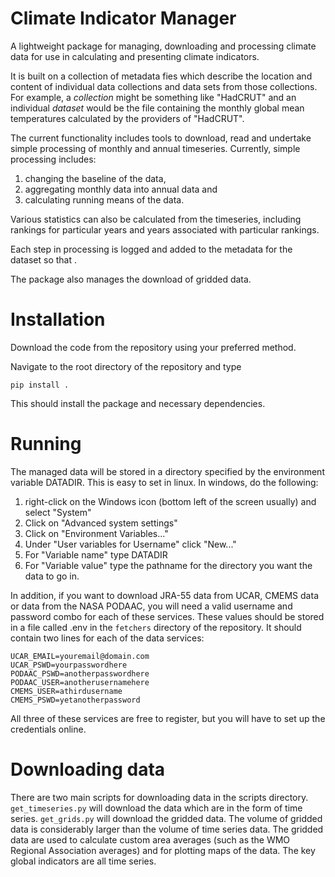 Climate Indicator Manager
=========================

A lightweight package for managing, downloading and processing climate data for use in calculating and presenting 
climate indicators.

It is built on a collection of metadata fies which describe the location and content of individual data collections 
and data sets from those collections. For example, a *collection* might be something like "HadCRUT" and an individual 
*dataset* would be the file containing the monthly global mean temperatures calculated by the providers of "HadCRUT".

The current functionality includes tools to download, read and undertake simple processing of monthly and annual timeseries. 
Currently, simple processing includes: 

1. changing the baseline of the data, 
2. aggregating monthly data into annual data and 
3. calculating running means of the data. 

Various statistics can also be calculated from the timeseries, including rankings for particular years and years associated 
with particular rankings. 

Each step in processing is logged and added to the metadata for the dataset so that .

The package also manages the download of gridded data.

Installation
============

Download the code from the repository using your preferred method.

Navigate to the root directory of the repository and type 

`pip install .`

This should install the package and necessary dependencies.

Running
=======

The managed data will be stored in a directory specified by the environment variable 
DATADIR. This is easy to set in linux. In windows, do the following:

1. right-click on the Windows icon (bottom left of the screen usually) and select "System"
2. Click on "Advanced system settings"
3. Click on "Environment Variables..."
4. Under "User variables for Username" click "New..."
5. For "Variable name" type DATADIR
6. For "Variable value" type the pathname for the directory you want the data to go in.

In addition, if you want to download JRA-55 data from UCAR, CMEMS data or data from the NASA PODAAC, you will need a 
valid username and password combo for each of these services. These values should be stored in a file called .env 
in the `fetchers` directory of the repository. It should contain two lines for each of the 
data services:

```
UCAR_EMAIL=youremail@domain.com
UCAR_PSWD=yourpasswordhere
PODAAC_PSWD=anotherpasswordhere
PODAAC_USER=anotherusernamehere
CMEMS_USER=athirdusername
CMEMS_PSWD=yetanotherpassword
```

All three of these services are free to register, but you will have to set up the credentials online.


Downloading data
================

There are two main scripts for downloading data in the scripts directory. `get_timeseries.py` will 
download the data which are in the form of time series. `get_grids.py` will download the gridded data.
The volume of gridded data is considerably larger than the volume of time series data. The gridded data 
are used to calculate custom area averages (such as the WMO Regional Association averages) and for plotting 
maps of the data. The key global indicators are all time series.

